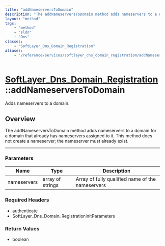 ```yaml
---
title: "addNameserversToDomain"
description: "The addNameserversToDomain method adds nameservers to a domain for a domain that already has nameservers assigned to it.... "
layout: "method"
tags:
    - "method"
    - "sldn"
    - "Dns"
classes:
    - "SoftLayer_Dns_Domain_Registration"
aliases:
    - "/reference/services/softlayer_dns_domain_registration/addNameserversToDomain"
---
```

# [SoftLayer_Dns_Domain_Registration](/reference/services/SoftLayer_Dns_Domain_Registration)::addNameserversToDomain

Adds nameservers to a domain.


## Overview 
The addNameserversToDomain method adds nameservers to a domain for a domain that already has nameservers assigned to it. This method does not create a nameserver; the nameserver must already exist. 

-----

### Parameters 
|Name | Type | Description |
| --- | --- | --- |
|nameservers| array of strings| Array of fully qualified name of the nameservers|


### Required Headers
* authenticate
* SoftLayer_Dns_Domain_RegistrationInitParameters


### Return Values
* boolean





